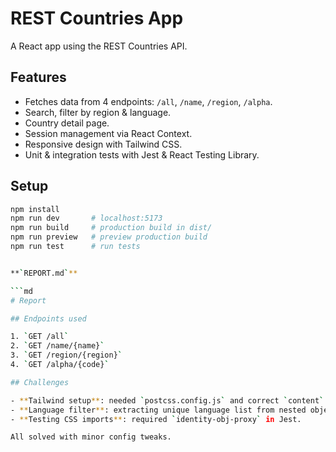 # REST Countries App

A React app using the REST Countries API.

## Features

- Fetches data from 4 endpoints: `/all`, `/name`, `/region`, `/alpha`.
- Search, filter by region & language.
- Country detail page.
- Session management via React Context.
- Responsive design with Tailwind CSS.
- Unit & integration tests with Jest & React Testing Library.

## Setup

```bash
npm install
npm run dev       # localhost:5173
npm run build     # production build in dist/
npm run preview   # preview production build
npm run test      # run tests


**`REPORT.md`**

```md
# Report

## Endpoints used

1. `GET /all`  
2. `GET /name/{name}`  
3. `GET /region/{region}`  
4. `GET /alpha/{code}`  

## Challenges

- **Tailwind setup**: needed `postcss.config.js` and correct `content` globs.
- **Language filter**: extracting unique language list from nested objects.
- **Testing CSS imports**: required `identity-obj-proxy` in Jest.

All solved with minor config tweaks.
